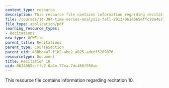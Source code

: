```yaml
---
content_type: resource
description: This resource file contains information regarding recitation 10.
file: /courses/14-384-time-series-analysis-fall-2013/0614065effc70a4e77ea7dc466f956ae_MIT14_384F13_rec10.pdf
file_type: application/pdf
learning_resource_types:
- Recitations
ocw_type: OCWFile
parent_title: Recitations
parent_type: CourseSection
parent_uid: 430be4a7-f1b2-abe2-a825-adedf5289076
resourcetype: Document
title: Recitation 10
uid: 0614065e-ffc7-0a4e-77ea-7dc466f956ae
---
```

This resource file contains information regarding recitation 10.


